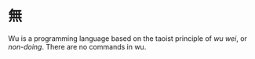 # 無

Wu is a programming language based on the taoist principle of *wu wei*, or *non-doing*. There are no commands in wu.